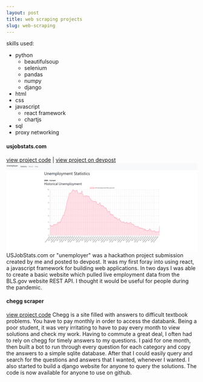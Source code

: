 ```yaml
---
layout: post
title: web scraping projects
slug: web-scraping
---
```


skills used:
- python
  - beautifulsoup
  - selenium
  - pandas
  - numpy
  - django
- html
- css
- javascript
  - react framework
  - chartjs
- sql
- proxy networking

#### usjobstats.com
[view project code](https://github.com/cforcomputer/unemployer) | [view project on devpost](https://devpost.com/software/unemployer)
![jobstats homepage dashboard](assets/images/projects/jobstats.png)
USJobStats.com or "unemployer" was a hackathon project submission created by me and posted to devpost. It was my first foray into using react, a javascript framework for building web applications. In two days I was able to create a basic website which pulled live employment data from the BLS.gov website REST API. I thought it would be useful for people during the pandemic.

#### chegg scraper
[view project code](https://github.com/cforcomputer/chegg-scraper)
Chegg is a site filled with answers to difficult textbook problems. You have to pay monthly in order to access the databank. Being a poor student, it was very irritating to have to pay every month to view solutions and check my work. Having to commute a great deal, I often had to rely on chegg for timely answers to my questions. I paid for one month, then built a bot to run through every question for each category and copy the answers to a simple sqlite database. After that I could easily query and search for the questions and answers that I wanted, whenever I wanted. I also started to build a django website for anyone to query the solutions. The code is now available for anyone to use on github.